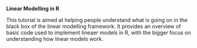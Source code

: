 **Linear Modelling in R**

This tutorial is aimed at helping people understand what is going on in the black box of the linear modelling framework. 
It provides an overview of basic code used to implement lineaer models in R, with the bigger focus on understanding how linear models work. 
